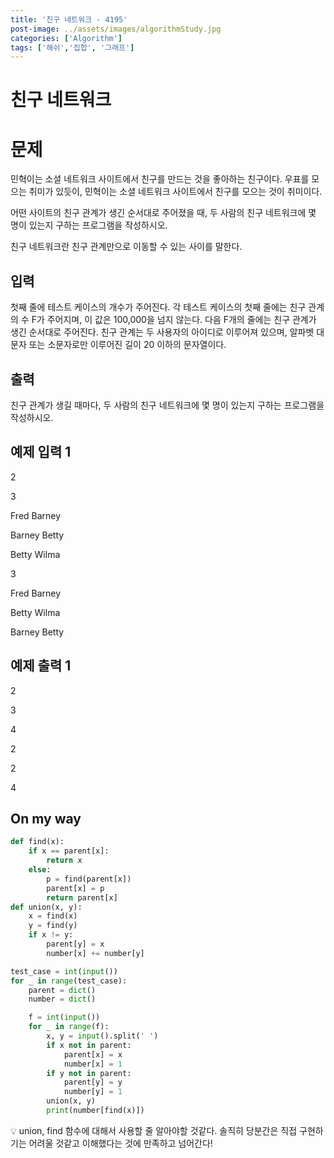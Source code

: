 ```yaml
---
title: '친구 네트워크 - 4195'
post-image: ../assets/images/algorithmStudy.jpg
categories: ['Algorithm']
tags: ['해쉬','집합', '그래프']
---
```


# 친구 네트워크

# 문제
민혁이는 소셜 네트워크 사이트에서 친구를 만드는 것을 좋아하는 친구이다. 우표를 모으는 취미가 있듯이, 민혁이는 소셜 네트워크 사이트에서 친구를 모으는 것이 취미이다.

어떤 사이트의 친구 관계가 생긴 순서대로 주어졌을 때, 두 사람의 친구 네트워크에 몇 명이 있는지 구하는 프로그램을 작성하시오.

친구 네트워크란 친구 관계만으로 이동할 수 있는 사이를 말한다.

## 입력
첫째 줄에 테스트 케이스의 개수가 주어진다. 각 테스트 케이스의 첫째 줄에는 친구 관계의 수 F가 주어지며, 이 값은 100,000을 넘지 않는다. 다음 F개의 줄에는 친구 관계가 생긴 순서대로 주어진다. 친구 관계는 두 사용자의 아이디로 이루어져 있으며, 알파벳 대문자 또는 소문자로만 이루어진 길이 20 이하의 문자열이다.

## 출력
친구 관계가 생길 때마다, 두 사람의 친구 네트워크에 몇 명이 있는지 구하는 프로그램을 작성하시오.

## 예제 입력 1
2

3

Fred Barney

Barney Betty

Betty Wilma

3

Fred Barney

Betty Wilma

Barney Betty

## 예제 출력 1
2

3

4

2

2

4

## On my way

```python
def find(x):
    if x == parent[x]:
        return x
    else:
        p = find(parent[x])
        parent[x] = p
        return parent[x]
def union(x, y):
    x = find(x)
    y = find(y)
    if x != y:
        parent[y] = x
        number[x] += number[y]

test_case = int(input())
for _ in range(test_case):
    parent = dict()
    number = dict()

    f = int(input())
    for _ in range(f):
        x, y = input().split(' ')
        if x not in parent:
            parent[x] = x
            number[x] = 1
        if y not in parent:
            parent[y] = y
            number[y] = 1
        union(x, y)
        print(number[find(x)])
```

💡  union, find 함수에 대해서 사용할 줄 알아야할 것같다. 솔직히 당분간은 직접 구현하기는 어려울 것같고 이해했다는 것에 만족하고 넘어간다!
